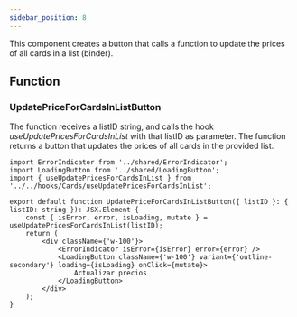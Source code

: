 ```yaml
---
sidebar_position: 8
---
```


This component creates a button that calls a function to update the prices of all cards in a list (binder).

## Function

### UpdatePriceForCardsInListButton

The function receives a listID string, and calls the hook _useUpdatePricesForCardsInList_ with that listID as parameter. The function returns a button that updates the prices of all cards in the provided list.

```tsx
import ErrorIndicator from '../shared/ErrorIndicator';
import LoadingButton from '../shared/LoadingButton';
import { useUpdatePricesForCardsInList } from '../../hooks/Cards/useUpdatePricesForCardsInList';

export default function UpdatePriceForCardsInListButton({ listID }: { listID: string }): JSX.Element {
    const { isError, error, isLoading, mutate } = useUpdatePricesForCardsInList(listID);
    return (
        <div className={'w-100'}>
            <ErrorIndicator isError={isError} error={error} />
            <LoadingButton className={'w-100'} variant={'outline-secondary'} loading={isLoading} onClick={mutate}>
                Actualizar precios
            </LoadingButton>
        </div>
    );
}
```